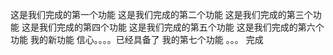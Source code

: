 这是我们完成的第一个功能
这是我们完成的第二个功能
这是我们完成的第三个功能
这是我们完成的第四个功能
这是我们完成的第五个功能
这是我们完成的第六个功能
我的新功能
信心。。。。已经具备了
我的第七个功能 。。。 完成